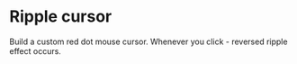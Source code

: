 # Ripple cursor

Build a custom red dot mouse cursor.
Whenever you click - reversed ripple effect occurs.
